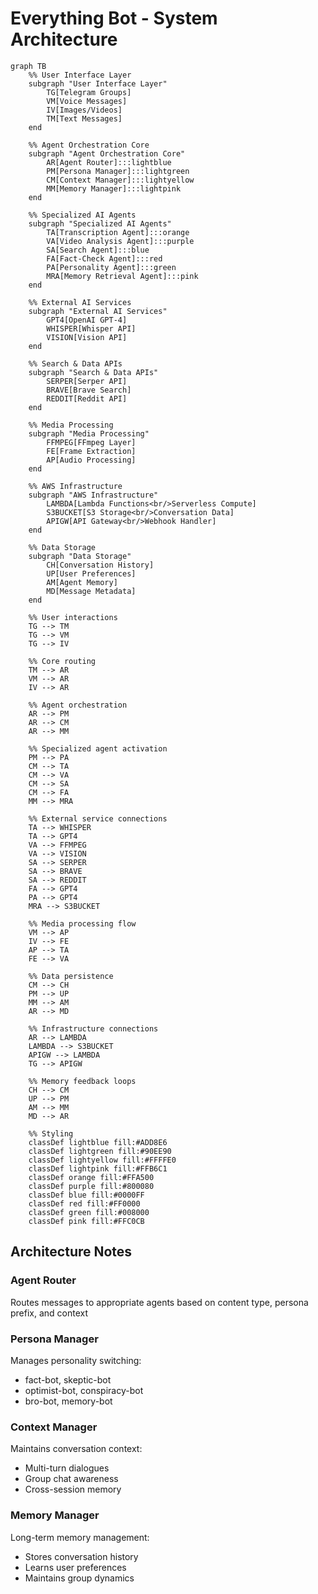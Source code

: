 # Everything Bot - System Architecture

```mermaid
graph TB
    %% User Interface Layer
    subgraph "User Interface Layer"
        TG[Telegram Groups]
        VM[Voice Messages]
        IV[Images/Videos]
        TM[Text Messages]
    end

    %% Agent Orchestration Core
    subgraph "Agent Orchestration Core"
        AR[Agent Router]:::lightblue
        PM[Persona Manager]:::lightgreen
        CM[Context Manager]:::lightyellow
        MM[Memory Manager]:::lightpink
    end

    %% Specialized AI Agents
    subgraph "Specialized AI Agents"
        TA[Transcription Agent]:::orange
        VA[Video Analysis Agent]:::purple
        SA[Search Agent]:::blue
        FA[Fact-Check Agent]:::red
        PA[Personality Agent]:::green
        MRA[Memory Retrieval Agent]:::pink
    end

    %% External AI Services
    subgraph "External AI Services"
        GPT4[OpenAI GPT-4]
        WHISPER[Whisper API]
        VISION[Vision API]
    end

    %% Search & Data APIs
    subgraph "Search & Data APIs"
        SERPER[Serper API]
        BRAVE[Brave Search]
        REDDIT[Reddit API]
    end

    %% Media Processing
    subgraph "Media Processing"
        FFMPEG[FFmpeg Layer]
        FE[Frame Extraction]
        AP[Audio Processing]
    end

    %% AWS Infrastructure
    subgraph "AWS Infrastructure"
        LAMBDA[Lambda Functions<br/>Serverless Compute]
        S3BUCKET[S3 Storage<br/>Conversation Data]
        APIGW[API Gateway<br/>Webhook Handler]
    end

    %% Data Storage
    subgraph "Data Storage"
        CH[Conversation History]
        UP[User Preferences]
        AM[Agent Memory]
        MD[Message Metadata]
    end

    %% User interactions
    TG --> TM
    TG --> VM
    TG --> IV

    %% Core routing
    TM --> AR
    VM --> AR
    IV --> AR

    %% Agent orchestration
    AR --> PM
    AR --> CM
    AR --> MM

    %% Specialized agent activation
    PM --> PA
    CM --> TA
    CM --> VA
    CM --> SA
    CM --> FA
    MM --> MRA

    %% External service connections
    TA --> WHISPER
    TA --> GPT4
    VA --> FFMPEG
    VA --> VISION
    SA --> SERPER
    SA --> BRAVE
    SA --> REDDIT
    FA --> GPT4
    PA --> GPT4
    MRA --> S3BUCKET

    %% Media processing flow
    VM --> AP
    IV --> FE
    AP --> TA
    FE --> VA

    %% Data persistence
    CM --> CH
    PM --> UP
    MM --> AM
    AR --> MD

    %% Infrastructure connections
    AR --> LAMBDA
    LAMBDA --> S3BUCKET
    APIGW --> LAMBDA
    TG --> APIGW

    %% Memory feedback loops
    CH --> CM
    UP --> PM
    AM --> MM
    MD --> AR

    %% Styling
    classDef lightblue fill:#ADD8E6
    classDef lightgreen fill:#90EE90
    classDef lightyellow fill:#FFFFE0
    classDef lightpink fill:#FFB6C1
    classDef orange fill:#FFA500
    classDef purple fill:#800080
    classDef blue fill:#0000FF
    classDef red fill:#FF0000
    classDef green fill:#008000
    classDef pink fill:#FFC0CB
```

## Architecture Notes

### Agent Router
Routes messages to appropriate agents based on content type, persona prefix, and context

### Persona Manager
Manages personality switching:
- fact-bot, skeptic-bot
- optimist-bot, conspiracy-bot
- bro-bot, memory-bot

### Context Manager
Maintains conversation context:
- Multi-turn dialogues
- Group chat awareness
- Cross-session memory

### Memory Manager
Long-term memory management:
- Stores conversation history
- Learns user preferences
- Maintains group dynamics